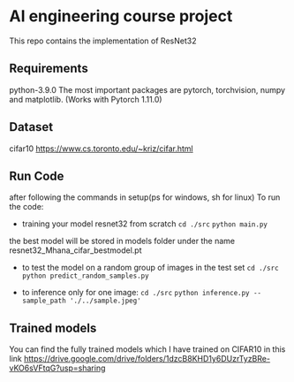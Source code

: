 # AI engineering course project

This repo contains the implementation of ResNet32 

## Requirements
python-3.9.0
The most important packages are pytorch, torchvision, numpy and matplotlib.
(Works with Pytorch 1.11.0)

## Dataset
cifar10
https://www.cs.toronto.edu/~kriz/cifar.html

## Run Code
after following the commands in setup(ps for windows, sh for linux)
To run the code:

- training your model resnet32 from scratch
`cd ./src`
`python main.py`

the best model will be stored in models folder under the name resnet32_Mhana_cifar_bestmodel.pt

- to test the model on a random group of images in the test set
`cd ./src`
`python predict_random_samples.py`

- to inference only for one image:
`cd ./src`
`python inference.py --sample_path './../sample.jpeg'`
 
 ## Trained models
You can find the fully trained models which I have trained on CIFAR10 in this link
https://drive.google.com/drive/folders/1dzcB8KHD1y6DUzrTyzBRe-vKO6sVFtqG?usp=sharing
